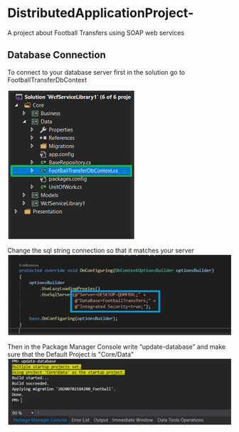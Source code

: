 # DistributedApplicationProject-
A project about Football Transfers using SOAP web services 

## Database Connection
To connect to your database server first in the solution go to FootballTransferDbContext

<img src="https://github.com/Emma1001/DistributedApplicationProject-/blob/master/images/First.png">

Change the sql string connection so that it matches your server
<img src="https://github.com/Emma1001/DistributedApplicationProject-/blob/master/images/Second.png">

Then in the Package Manager Console write “update-database” and make sure that the Default Project is "Core/Data"
<img src="https://github.com/Emma1001/DistributedApplicationProject-/blob/master/images/Third.png">
